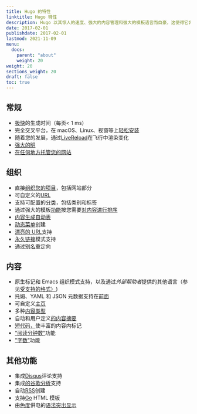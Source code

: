 ```yaml
---
title: Hugo 的特性
linktitle: Hugo 特性
description: Hugo 以其惊人的速度、强大的内容管理和强大的模板语言而自豪，这使得它非常适合所有类型的静态网站。
date: 2017-02-01
publishdate: 2017-02-01
lastmod: 2021-11-09
menu:
  docs:
    parent: "about"
    weight: 20
weight: 20
sections_weight: 20
draft: false
toc: true
---
```


## ‎常规‎

- [‎极快‎](https://github.com/bep/hugo-benchmark)‎的生成时间（每页< 1 ms）‎
- ‎完全交叉平台，在 macOS、Linux、视窗等上‎[‎轻松安装‎](/getting-started/installing/)
- ‎随着您的发展，通过‎[‎LiveReload‎](/getting-started/usage/)‎在飞行中渲染变化‎
- [‎强大的明‎](/themes/)
- [‎在任何地方托管您的网站‎](/hosting-and-deployment/)

## ‎组织‎

- ‎直接‎[‎组织您的项目‎](/getting-started/directory-structure/)‎，包括网站部分‎
- ‎可自定义的‎[‎URL‎](/content-management/urls/)
- ‎支持可配置的‎[‎分类‎](/content-management/taxonomies/)‎，包括类别和标签‎
- ‎通过强大的模板‎[‎功能‎](/functions/)‎按您需要‎[‎对内容进行排序‎](/templates/)
- [‎内容生成自动表‎](/content-management/toc/)
- [‎动态菜单‎](/templates/menus/)‎创建‎
- [‎漂亮的 URL‎](/content-management/urls/)‎支持‎
- [‎永久链接‎](/content-management/urls/#permalinks)‎模式支持‎
- ‎通过‎[‎别名‎](/content-management/urls/#aliases)‎重定向‎

## ‎内容‎

- ‎原生标记和 Emacs 组织模式支持，以及通过‎*‎外部帮助者‎*‎提供的其他语言（参见‎[‎受支持的格式）‎](/content-management/formats/))
- ‎托姆、YAML 和 JSON 元数据支持在‎[‎前面‎](/content-management/front-matter/)
- ‎可自定义‎[‎主页‎](/templates/homepage/)
- ‎多种‎[‎内容类型‎](/content-management/types/)
- ‎自动和用户定义‎[‎的内容摘要‎](/content-management/summaries/)
- [‎短代码，‎](/content-management/shortcodes/)‎使丰富的内容内标记‎
- [‎"阅读分钟数"‎](/variables/page/)‎功能‎
- [‎"字数"‎](/variables/page/)‎功能‎

## ‎其他功能‎

- ‎集成‎[‎Disqus‎](https://disqus.com/)‎评论支持‎
- ‎集成‎[‎的谷歌分析‎](https://google-analytics.com/)‎支持‎
- ‎自动‎[‎RSS‎](/templates/rss/)‎创建‎
- ‎支持‎[‎Go‎](https://golang.org/pkg/html/template/)‎ HTML 模板‎
- ‎由‎[‎色度‎](https://github.com/alecthomas/chroma)‎供电的‎[‎语法突出显示‎](/tools/syntax-highlighting/)

[aliases]: /content-management/urls/#aliases
[Chroma]: https://github.com/alecthomas/chroma
[content summaries]: /content-management/summaries/
[content types]: /content-management/types/
[Disqus]: https://disqus.com/
[Dynamic menu]: /templates/menus/
[Extremely fast]: https://github.com/bep/hugo-benchmark
[front matter]: /content-management/front-matter/
[functions]: /functions/
[Go]: https://golang.org/pkg/html/template/
[Google Analytics]: https://google-analytics.com/
[homepage]: /templates/homepage/
[hostanywhere]: /hosting-and-deployment/
[install]: /getting-started/installing/
[LiveReload]: /getting-started/usage/
[organization for your projects]: /getting-started/directory-structure/
[pagevars]: /variables/page/
[Permalink]: /content-management/urls/#permalinks
[Powerful theming]: /themes/
[Pretty URLs]: /content-management/urls/
[RSS]: /templates/rss/
[Shortcodes]: /content-management/shortcodes/
[sort content]: /templates/
[supported formats]: /content-management/formats/
[Syntax highlighting]: /tools/syntax-highlighting/
[table of contents]: /content-management/toc/
[taxonomies]: /content-management/taxonomies/
[URLs]: /content-management/urls/
